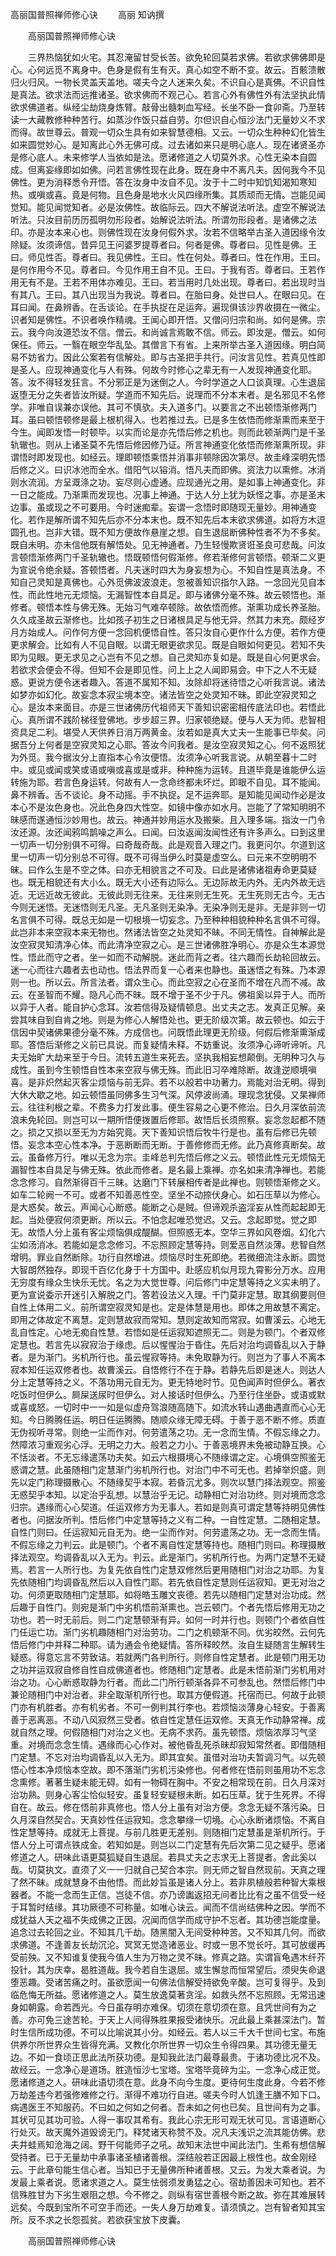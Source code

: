   高丽国普照禅师修心诀
　　高丽 知讷撰




　　高丽国普照禅师修心诀

　　三界热恼犹如火宅。其忍淹留甘受长苦。欲免轮回莫若求佛。若欲求佛佛即是心。心何远觅不离身中。色身是假有生有灭。真心如空不断不变。故云。百骸溃散归火归风。一物长灵盖天盖地。嗟夫今之人迷来久矣。不识自心是真佛。不识自性是真法。欲求法而远推诸圣。欲求佛而不观己心。若言心外有佛性外有法坚执此情欲求佛道者。纵经尘劫烧身炼臂。敲骨出髓刺血写经。长坐不卧一食卯斋。乃至转读一大藏教修种种苦行。如蒸沙作饭只益自劳。尔但识自心恒沙法门无量妙义不求而得。故世尊云。普观一切众生具有如来智慧德相。又云。一切众生种种幻化皆生如来圆觉妙心。是知离此心外无佛可成。过去诸如来只是明心底人。现在诸贤圣亦是修心底人。未来修学人当依如是法。愿诸修道之人切莫外求。心性无染本自圆成。但离妄缘即如如佛。问若言佛性现在此身。既在身中不离凡夫。因何我今不见佛性。更为消释悉令开悟。答在汝身中汝自不见。汝于十二时中知饥知渴知寒知热。或嗔或喜。竟是何物。且色身是地水火风四缘所集。其质顽而无情。岂能见闻觉知。能见闻觉知者。必是汝佛性。故临际云。四大不解说法听法。虚空不解说法听法。只汝目前历历孤明勿形段者。始解说法听法。所谓勿形段者。是诸佛之法印。亦是汝本来心也。则佛性现在汝身何假外求。汝若不信略举古圣入道因缘令汝除疑。汝须谛信。昔异见王问婆罗提尊者曰。何者是佛。尊者曰。见性是佛。王曰。师见性否。尊者曰。我见佛性。王曰。性在何处。尊者曰。性在作用。王曰。是何作用今不见。尊者曰。今见作用王自不见。王曰。于我有否。尊者曰。王若作用无有不是。王若不用体亦难见。王曰。若当用时几处出现。尊者曰。若出现时当有其八。王曰。其八出现当为我说。尊者曰。在胎曰身。处世曰人。在眼曰见。在耳曰闻。在鼻辨香。在舌谈论。在手执捉在足运奔。遍现俱该沙界收摄在一微尘。识者知是佛性。不识者唤作精魂。王闻心即开悟。又僧问归宗和尚。如何是佛。宗云。我今向汝道恐汝不信。僧云。和尚诚言焉敢不信。师云。即汝是。僧云。如何保任。师云。一翳在眼空华乱坠。其僧言下有省。上来所举古圣入道因缘。明白简易不妨省力。因此公案若有信解处。即与古圣把手共行。问汝言见性。若真见性即是圣人。应现神通变化与人有殊。何故今时修心之辈无有一人发现神通变化耶。答。汝不得轻发狂言。不分邪正是为迷倒之人。今时学道之人口谈真理。心生退屈返堕无分之失者皆汝所疑。学道而不知先后。说理而不分本末者。是名邪见不名修学。非唯自误兼亦误他。其可不慎欤。夫入道多门。以要言之不出顿悟渐修两门耳。虽曰顿悟顿修是最上根机得入。也若推过去。已是多生依悟而修渐熏而来至于今生。闻即发悟一时顿毕。以实而论是亦先悟后修之机也。则而此顿渐两门是千圣轨辙也。则从上诸圣莫不先悟后修因修乃证。所言神通变化依悟而修渐熏所现。非谓悟时即发现也。如经云。理即顿悟乘悟并消事非顿除因次第尽。故圭峰深明先悟后修之义。曰识冰池而全水。借阳气以镕消。悟凡夫而即佛。资法力以熏修。冰消则水流润。方呈溉涤之功。妄尽则心虚通。应现通光之用。是如事上神通变化。非一日之能成。乃渐熏而发现也。况事上神通。于达人分上犹为妖怪之事。亦是圣末边事。虽或现之不可要用。今时迷痴辈。妄谓一念悟时即随现无量妙。用神通变化。若作是解所谓不知先后亦不分本末也。既不知先后本末欲求佛道。如将方木逗圆孔也。岂非大错。既不知方便故作悬崖之想。自生退屈断佛种性者不为不多矣。既自未明。亦未信他既有解悟处。见无神通者。乃生轻慢欺贤诳圣良可悲哉。问汝言顿悟渐修两门千圣轨辙也。悟既顿悟何假渐修。修若渐修何言顿悟。顿渐二义更为宣说令绝余疑。答顿悟者。凡夫迷时四大为身妄想为心。不知自性是真法身。不知自己灵知是真佛也。心外觅佛波波浪走。忽被善知识指尔入路。一念回光见自本性。而此性地元无烦恼。无漏智性本自具足。即与诸佛分毫不殊。故云顿悟也。渐修者。顿悟本性与佛无殊。无始习气难卒顿除。故依悟而修。渐熏功成长养圣胎。久久成圣故云渐修也。比如孩子初生之日诸根具足与他无异。然其力未充。颇经岁月方始成人。问作何方便一念回机便悟自性。答只汝自心更作什么方便。若作方便更求解会。比如有人不见自眼。以谓无眼更欲求见。既是自眼如何更见。若知不失即为见眼。更无求见之心岂有不见之想。自己灵知亦复如是。既是自心何更求会。若欲求会便会不得。但知不会是即见性。问上上之人闻即易会。中下之人不无疑惑。更说方便令迷者趣入。答道不属知不知。汝除却将迷待悟之心听我言说。诸法如梦亦如幻化。故妄念本寂尘境本空。诸法皆空之处灵知不昧。即此空寂灵知之心。是汝本来面目。亦是三世诸佛历代祖师天下善知识密密相传底法印也。若悟此心。真所谓不践阶梯径登佛地。步步超三界。归家顿绝疑。便与人天为师。悲智相资具足二利。堪受人天供养日消万两黄金。汝若如是真大丈夫一生能事已毕矣。问据吾分上何者是空寂灵知之心耶。答汝今问我者。是汝空寂灵知之心。何不返照犹为外觅。我今据汝分上直指本心令汝便悟。汝须净心听我言说。从朝至暮十二时中。或见或闻或笑或语或嗔或喜或是或非。种种施为运转。且道毕竟是谁能伊么运转施为耶。若言色身运转。何故有人一念命终都未坏烂。即眼不自见。耳不能闻。鼻不辨香。舌不谈论。身不动摇。手不执捉。足不运奔耶。是知能见闻动作必是汝本心不是汝色身也。况此色身四大性空。如镜中像亦如水月。岂能了了常知明明不昧感而遂通恒沙妙用也。故云。神通并妙用运水及搬柴。且入理多端。指汝一门令汝还源。汝还闻鸦鸣鹊噪之声么。曰闻。曰汝返闻汝闻性还有许多声么。曰到这里一切声一切分别俱不可得。曰奇哉奇哉。此是观音入理之门。我更问尔。尔道到这里一切声一切分别总不可得。既不可得当伊么时莫是虚空么。曰元来不空明明不昧。曰作么生是不空之体。曰亦无相貌言之不可及。曰此是诸佛诸祖寿命更莫疑也。既无相貌还有大小么。既无大小还有边际么。无边际故无内外。无内外故无远近。无远近故无彼此。无彼此则无往来。无往来则无生死。无生死则无古今。无古今则无迷悟。无迷悟则无凡圣。无凡圣则无染净。无染净则无是非。无是非则一切名言俱不可得。既总无如是一切根境一切妄念。乃至种种相貌种种名言俱不可得。此岂非本来空寂本来无物也。然诸法皆空之处灵知不昧。不同无情性。自神解此是汝空寂灵知清净心体。而此清净空寂之心。是三世诸佛胜净明心。亦是众生本源觉性。悟此而守之者。坐一如而不动解脱。迷此而背之者。往六趣而长劫轮回故云。迷一心而往六趣者去也动也。悟法界而复一心者来也静也。虽迷悟之有殊。乃本源则一也。所以云。所言法者。谓众生心。而此空寂之心在圣而不增在凡而不减。故云。在圣智而不耀。隐凡心而不昧。既不增于圣不少于凡。佛祖奚以异于人。而所以异于人者。能自护心念耳。汝若信得及疑情顿息。出丈夫之志。发真正见解。亲尝其味自到自肯之地。则是为修心人解悟处也。更无阶级次第。故云顿也。如云于信因中契诸佛果德分毫不殊。方成信也。问既悟此理更无阶级。何假后修渐熏渐成耶。答悟后渐修之义前已具说。而复疑情未释。不妨重说。汝须净心谛听谛听。凡夫无始旷大劫来至于今日。流转五道生来死去。坚执我相妄想颠倒。无明种习久与成性。虽到今生顿悟自性本来空寂与佛无殊。而此旧习卒难除断。故逢逆顺境嗔喜。是非炽然起灭客尘烦恼与前无异。若不以般若中功著力。焉能对治无明。得到大休大歇之地。如云顿悟虽同佛多生习气深。风停波尚涌。理现念犹侵。又杲禅师云。往往利根之辈。不费多力打发此事。便生容易之心更不修治。日久月深依前流浪未免轮回。则岂可以一期所悟便拨置后修耶。故悟后长须照察。妄念忽起都不随之。损之又损以至无为方始究竟。天下善知识悟后牧牛行是也。虽有后修已先顿悟。妄念本空心性本净。于恶断断而无断。于善修修而无修。此乃真修真断矣。故云。虽备修万行。唯以无念为宗。圭峰总判先悟后修之义云。顿悟此性元无烦恼无漏智性本自具足与佛无殊。依此而修者。是名最上乘禅。亦名如来清净禅也。若能念念修习。自然渐得百千三昧。达磨门下转展相传者是此禅也。则顿悟渐修之义。如车二轮阙一不可。或者不知善恶性空。坚坐不动捺伏身心。如石压草以为修心。是大惑矣。故云。声闻心心断惑。能断之心是贼。但谛观杀盗淫妄从性而起起即无起。当处便寂何须更断。所以云。不怕念起唯恐觉迟。又云。念起即觉。觉之即无。故悟人分上虽有客尘烦恼俱成醍醐。但照惑无本。空华三界如风卷烟。幻化六尘如汤消冰。若能如是念念修习。不忘照顾定慧等持。则爱恶自然淡薄。悲智自然增明。罪业自然断除。功行自然增进。烦恼尽时生死即绝。若微细流注永断。圆觉大智朗然独存。即现千百亿化身于十方国中。赴感应机似月现九霄影分万水。应用无穷度有缘众生快乐无忧。名之为大觉世尊。问后修门中定慧等持之义实未明了。更为宣说委示开迷引入解脱之门。答若设法义入理。千门莫非定慧。取其纲要则但自性上体用二义。前所谓空寂灵知是也。定是体慧是用也。即体之用故慧不离定。即用之体故定不离慧。定则慧故寂而常知。慧则定故知而常寂。如曹溪云。心地无乱自性定。心地无痴自性慧。若悟如是任运寂知遮照无二。则是为顿门。个者双修定慧也。若言先以寂寂治于缘虑。后以惺惺治于昏住。先后对治均调昏乱以入于静者。是为渐门。劣机所行也。虽云惺寂等持。未免取静为行。则岂为了事人不离本寂本知任运双修者也。故曹溪云。自悟修行不在于静。若静先后即是迷人。则达人分上定慧等持之义。不落功用元自无为。更无特地时节。见色闻声时但伊么。著衣吃饭时但伊么。屙屎送尿时但伊么。对人接话时但伊么。乃至行住坐卧。或语或默或喜或怒。一切时中一一如是似虚舟驾浪随高随下。如流水转山遇曲遇直而心心无知。今日腾腾任运。明日任运腾腾。随顺众缘无障无碍。于善于恶不断不修。质直无伪视听寻常。则绝一尘而作对。何劳遣荡之功。无一念而生情。不假忘缘之力。然障浓习重观劣心浮。无明之力大。般若之力小。于善恶境界未免被动静互换。心不恬淡者。不无忘缘遣荡功夫矣。如云六根摄境心不随缘谓之定。心境俱空照鉴无惑谓之慧。此虽随相门定慧渐门劣机所行也。对治门中不可无也。若掉举炽盛。则先以定门称理摄散心。不随缘契乎本寂。若昏沉尤多。则次以慧门择法观空。照鉴无惑契乎本知。以定治乎乱想。以慧治乎无记。动静相亡对治功终。则对境而念念归宗。遇缘而心心契道。任运双修方为无事人。若如是则真可谓定慧等持明见佛性者也。问据汝所判。悟后修门中定慧等持之义有二种。一自性定慧。二随相定慧。自性门则曰。任运寂知元自无为。绝一尘而作对。何劳遣荡之功。无一念而生情。不假忘缘之力判云。此是顿门。个者不离自性定慧等持也。随相门则曰。称理摄散择法观空。均调昏乱以入无为。判云。此是渐门。劣机所行也。为两门定慧不无疑焉。若言一人所行也。为复先依自性门定慧双修然后更用随相门对治之功耶。为复先依随相门均调昏乱然后以入自性门耶。若先依自性定慧则任运寂知。更无对治之功。何须更取随相门定慧耶。如将皓玉雕文丧德。若先以随相门定慧对治功成。然后趣于自性门。则宛是渐门中劣机悟前渐熏也。岂云顿门。个者先悟后修用无功之功也。若一时无前后。则二门定慧顿渐有异。如何一时并行也。则顿门个者依自性门任运亡功。渐门劣机趣随相门对治劳功。二门之机顿渐不同。优劣皎然。云何先悟后修门中并释二种耶。请为通会令绝疑情。答所释皎然。汝自生疑随言生解转生疑惑。得意忘言不劳致诘。若就两门各判所行。则修自性定慧者。此是顿门用无功之功并运双寂自修自性自成佛道者也。修随相门定慧者。此是未悟前渐门劣机用对治之功。心心断惑取静为行者。而此二门所行顿渐各异不可参乱也。然悟后修门中兼论随相门中对治者。非全取渐机所行也。取其方便假道。托宿而已。何故于此顿门亦有机胜者。亦有机劣者。不可一例判其行李也。若烦恼淡薄身心轻安。于善离善于恶离恶。不动八风寂然三受者。依自性定慧任运双修。天真无作动静常禅。成就自然之理。何假随相门对治之义也。无病不求药。虽先顿悟。烦恼浓厚习气坚重。对境而念念生情。遇缘而心心作对。被他昏乱死杀昧却寂知常然者。即借随相门定慧。不忘对治均调昏乱以入无为。即其宜矣。虽借对治功夫暂调习气。以先顿悟心性本净烦恼本空故。即不落渐门劣机污染修也。何者修在悟前则虽用功不忘念念熏修。著著生疑未能无碍。如有一物碍在胸中。不安之相常现在前。日久月深对治功熟。则身心客尘恰似轻安。虽复轻安疑根未断。如石压草。犹于生死界。不得自在。故云。修在悟前非真修也。悟人分上虽有对治方便。念念无疑不落污染。日久月深自然契合。天真妙性任运寂知。念念攀缘一切境。心心永断诸烦恼。不离自性定慧等持。成就无上菩提。与前几胜更无差别。则随相门定慧虽是渐机所行。于悟人分上可谓点铁成金。若知如是。则岂以二门定慧有先后次第二见之疑乎。愿诸修道之人。研味此语更莫狐疑自生退屈。若具丈夫之志求无上菩提者。舍此奚以哉。切莫执文。直须了义一一归就自己契合本宗。则无师之智自然现前。天真之理了然不昧。成就慧身不由他悟。而此妙旨虽是诸人分上。若非夙植般若种智大乘根器者。不能一念而生正信。岂徒不信。亦乃谤讟返招无间者比比有之虽不信受一经于耳暂时结缘。其功厥德不可称量。如唯心诀云。闻而不信尚结佛种之因。学而不成犹益人天之福不失成佛之正因。况闻而信学而成守护不忘者。其功德岂能度量。追念过去轮回之业。不知其几千劫。随黑闇入无间受种种苦。又不知其几何。而欲求佛道。不逢善友长劫沉沦。冥冥无觉造诸恶业。时或一思不觉长吁。其可放缓再受前殃。又不知谁复使我今值人生为万物之灵不昧。修真之路。实谓盲龟遇木纤芥投针。其为庆幸。曷胜道哉。我今若自生退屈。或生懈怠而恒常望后。须臾失命退堕恶趣。受诸苦痛之时。虽欲愿闻一句佛法信解受持欲免辛酸。岂可复得乎。及到临危悔无所益。愿诸修道之人。莫生放逸莫著贪淫。如救头然不忘照顾。无常迅速身如朝露。命若西光。今日虽存明亦难保。切须在意切须在意。且凭世间有为之善。亦可免三途苦轮。于天上人间得殊胜果报受诸快乐。况此最上乘甚深法门。暂时生信所成功德。不可以比喻说其小分。如经云。若人以三千大千世间七宝。布施供养尔所世界众生皆得充满。又教化尔所世界一切众生令得四果。其功德无量无边。不如一食顷正思此法所获功德。是知我此法门最尊最贵。于诸功德比况不及。故经云。一念净心是道场。胜造恒沙七宝塔。宝塔毕竟碎为尘。一念净心成正觉。愿诸修道之人。研味此语切须在意。此身不向今生度。更待何生度此身。今若不修万劫差违今若强修难修之行。渐得不难功行自进。嗟夫今时人饥逢王膳不知下口。病遇医王不知服药。不曰如之何如之何者。吾未如之何也已矣。且世间有为之事。其状可见其功可验。人得一事叹其希有。我此心宗无形可观无状可见。言语道断心行处灭。故天魔外道毁谤无门。释梵诸天称赞不及。况凡夫浅识之流其能仿佛。悲夫井蛙焉知沧海之阔。野干何能师子之吼。故知末法世中闻此法门。生希有想信解受持者。已于无量劫中承事诸圣植诸善根。深结般若正因最上根性也。故金刚经云。于此章句能生信心者。当知已于无量佛所种诸善根。又云。为发大乘者说。为发最上乘者说。愿诸求道之人。莫生怯弱须发勇猛之心。宿劫善因未可知也。若不信殊胜甘为下劣生艰阻之想。今不修之。则纵有宿世善根今断之故。弥在其难展转远矣。今既到宝所不可空手而还。一失人身万劫难复。请须慎之。岂有智者知其宝所。反不求之长怨孤贫。若欲获宝放下皮囊。

　　高丽国普照禅师修心诀


